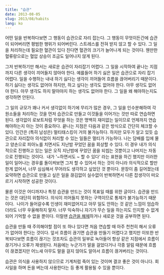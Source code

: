 ```yaml
---
title: "습관"
date: 2013-08-05
slug: 2013/08/habits
lang: ko
---
```


어떤 일을 반복하다보면 그 행동이 습관으로 자리 잡는다. 그 행동이 무엇이든간에 습관이 되어버리면 평범한 행위가 되어버린다. 스트레스를 전혀 받지 않고 할 수 있다. 그 일을 처리하는데 필요한 혈관이 있다 친다면 혈관의 크기가 늘어나게 되는 것이다. 웬만한 혈류랑으로는 혈압 상승이 조금도 일어나지 않게 된다.

그저 반복하기만 해서는 새로운 습관이 자리잡기 어렵다. 그 일을 시작하여 끝나는 지점까지 다른 생각이 끼어들지 않아야 한다. 예를들어 하기 싫은 일은 습관으로 자리 잡기 어렵다. 일을 수행하는 내내 하기 싫다는 생각이 끼어들어 흐름을 끊어버리기 때문이다. 하기 싫다는 생각도 없어야 하지만, 하고 싶다는 생각도 없어야 한다. 아무 생각도 없어야 한다. 아무 생각도 하지 말아야지 하는 생각도 없어야 한다. 그 일을 왜 해야하는지도 생각하면 안된다.

그 일의 규모가 꽤나 커서 생각없이 하기에 무리가 많은 경우, 그 일을 인수분해하여 각 원소들을 처리하는 것을 먼저 습관으로 만들고 이것들을 이어가는 것만 따로 연습하면 된다. 생각없이 로보트처럼 무엇을 하는 것은 명백히 재미없는 일이므로 언제까지 연습해야하는지 아는 것이 중요하다. 끝나는 지점은 다음과 같은 방식으로 간단히 체크할 수 있다. 인간은 (특히 남성은) 멀티태스킹이 거의 불가능하다. 하지만 모두가 알고 있듯 습관으로 자리잡아 의식없이 처리할 수 있는 일들은 멀티가 가능하다. 나는 담배를 입에 물고 양손으로 피아노를 치면서도 지난밤 꾸었던 꿈을 회상할 수 있다. 이 경우 내가 의식적으로 진행하고 있는 일은 오직 지난밤에 꾸었던 꿈을 되씹는 것뿐이고 나머지는 자동으로 진행되는 것이다.  내가 '~하면서도 ~ 할 수 있다' 라는 표현을 하긴 했지만 이러한 일이 일어나는 경우를 돌이켜보면 그저 할 수 있어서 하는 것이 아니라 의식적으로 할만한게 없어서, 너무 심심해서 무어라도 생각하고 싶었던 것 뿐이다. 문장이 좀 길어졌는데 요약하면 습관으로 만들고 싶은 일을 끊김없이 실수없이 반복하면서 다른 잡생각이 떠오르기 시작하면 성공한 것이다.

물론 이것은 어디까지나 특정 습관을 만드는 것이 목표일 때를 위한 글이다. 습관을 만드는 것은 대단히 위험하다. 의식이 끼어들지 못하는 구역이므로 통제가 불가능하기 때문이다.  나이가 들어갈수록 인생이 재미없어지고 아무 일도 안하는 것 같은 느낌이 엄습하더라도 너무 우울해하지 말자. 너무 익숙하니 자기가 무슨 일을 하는지도 인지할 수 없게 되어 기억할 수 없을 뿐이다. 이럴땐 [습관을 해체](http://www.youtube.com/watch?v=z4jeREy7Pbc)하거나 새로운 것을 공부하면 된다.

습관을 만들 때 주의해야할 점이 또 하나 있다면 처음 연습할 때 아주 천천히 해서 오류가 없어야 한다는 것이다. 앞서 흐름이 끊기면 습관을 만들기 어렵다고 했지만 이또한 반복되다보면 흐름이 끊기는 것조차도 습관의 일부로 녹아들어 항상 같은 지점에서 흐름이 끊기거나 오류가 재생된다. 처음에는 누군가가 말을 걸었다거나 각종 알림 때문에 흐름이 끊겼겠지만 어느새 아무도 말을 걸지 않아도 알아서 흐름이 끊겨버리는 것이다.

습관은 의식을 사용하지 않으므로 기계처럼 죽어 있는 것이며 결코 좋은 것이 아니다. 회사일을 하며 돈을 버는데 사용한다는 등 좋게 활용될 수 있을 뿐이다.